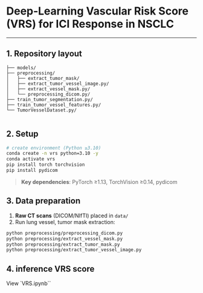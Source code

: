 # Deep‑Learning Vascular Risk Score (VRS) for ICI Response in NSCLC
---

## 1. Repository layout

```
├── models/
├── preprocessing/
│   ├── extract_tumor_mask/
│   ├── extract_tumor_vessel_image.py/
│   ├── extract_vessel_mask.py/
│   └── preprocessing_dicom.py/
├── train_tumor_segmentation.py/
├── train_tumor_vessel_features.py/
└── TumorVesselDataset.py/
 
```

## 2. Setup

```bash
# create environment (Python ≥3.10)
conda create -n vrs python=3.10 -y
conda activate vrs
pip install torch torchvision
pip install pydicom

```

> **Key dependencies**: PyTorch ≥1.13, TorchVision ≥0.14, pydicom

## 3. Data preparation

1. **Raw CT scans** (DICOM/NIfTI) placed in `data/` 
2. Run lung vessel, tumor mask extraction:

```bash
python preprocessing/preprocessing_dicom.py 
python preprocessing/extract_vessel_mask.py 
python preprocessing/extract_tumor_mask.py 
python preprocessing/extract_tumor_vessel_image.py 
```

## 4. inference VRS score

View `VRS.ipynb``